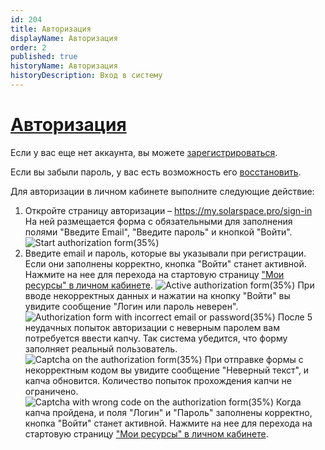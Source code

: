 ```yaml
---
id: 204
title: Авторизация
displayName: Авторизация
order: 2
published: true
historyName: Авторизация
historyDescription: Вход в систему
---
```


# [Авторизация](authorization)
Если у вас еще нет аккаунта, вы можете [зарегистрироваться]([242]).

Если вы забыли пароль, у вас есть возможность его [восстановить]([208]).

Для авторизации в личном кабинете выполните следующие действие:

1. Откройте страницу авторизации – https://my.solarspace.pro/sign-in  
   На ней размещается форма с обязательными для заполнения полями "Введите Email", "Введите пароль" и кнопкой "Войти".
![Start authorization form(35%)](https://img.solarspace.pro/docs/auth-start-form.jpg "Стартовая форма авторизации")
2. Введите email и пароль, которые вы указывали при регистрации. Если они заполнены корректно, кнопка "Войти" станет активной. Нажмите на нее для перехода на стартовую страницу ["Мои ресурсы" в личном кабинете]([246]).
![Active authorization form(35%)](https://img.solarspace.pro/docs/auth-active-form.jpg "Активная форма авторизации")
При вводе некорректных данных и нажатии на кнопку "Войти" вы увидите сообщение  "Логин или пароль неверен".
![Authorization form with incorrect email or password(35%)](https://img.solarspace.pro/docs/auth-incorrect-email-or-password.jpg "Авторизация с некорректным емайлом или паролем")
После 5 неудачных попыток авторизации с неверным паролем вам потребуется ввести капчу. Так система убедится, что форму заполняет реальный пользователь.
![Captcha on the authorization form(35%)](https://img.solarspace.pro/docs/auth-captcha.jpg "Капча на форме авторизации")
При отправке формы с некорректным кодом вы увидите сообщение "Неверный текст", и капча обновится. Количество попыток прохождения капчи не ограничено.
![Captcha with wrong code on the authorization form(35%)](https://img.solarspace.pro/docs/auth-wrong-captcha.jpg "Неверный код для капчи на форме авторизации")
Когда капча пройдена, и поля "Логин" и "Пароль" заполнены корректно, кнопка "Войти" станет активной. Нажмите на нее для перехода на стартовую страницу ["Мои ресурсы" в личном кабинете]([246]).